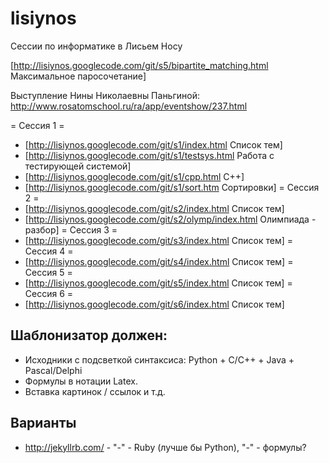 # lisiynos
Сессии по информатике в Лисьем Носу

[http://lisiynos.googlecode.com/git/s5/bipartite_matching.html Максимальное паросочетание]

Выступление Нины Николаевны Паньгиной:
http://www.rosatomschool.ru/ra/app/eventshow/237.html

= Сессия 1 =
 * [http://lisiynos.googlecode.com/git/s1/index.html Список тем]
 * [http://lisiynos.googlecode.com/git/s1/testsys.html Работа с тестирующей системой]
 * [http://lisiynos.googlecode.com/git/s1/cpp.html C++]
 * [http://lisiynos.googlecode.com/git/s1/sort.htm Сортировки]
= Сессия 2 =
 * [http://lisiynos.googlecode.com/git/s2/index.html Список тем]
 * [http://lisiynos.googlecode.com/git/s2/olymp/index.html Олимпиада - разбор]
= Сессия 3 =
 * [http://lisiynos.googlecode.com/git/s3/index.html Список тем]
= Сессия 4 =
 * [http://lisiynos.googlecode.com/git/s4/index.html Список тем]
= Сессия 5 =
 * [http://lisiynos.googlecode.com/git/s5/index.html Список тем]
= Сессия 6 =
 * [http://lisiynos.googlecode.com/git/s6/index.html Список тем]

Шаблонизатор должен:
--------------------
* Исходники с подсветкой синтаксиса: Python + C/C++ + Java + Pascal/Delphi
* Формулы в нотации Latex.
* Вставка картинок / ссылок и т.д.

Варианты
--------
* http://jekyllrb.com/ - "-" - Ruby (лучше бы Python), "-" - формулы?